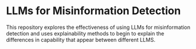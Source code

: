 # LLMs for Misinformation Detection
This repository explores the effectiveness of using LLMs for misinformation detection and
uses explainability methods to begin to explain the differences in capability that appear between
different LLMS.